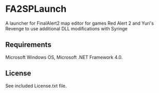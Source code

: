 # FA2SPLaunch

A launcher for FinalAlert2 map editor for games Red Alert 2 and Yuri's Revenge to use additional DLL modifications with Syringe

## Requirements

Microsoft Windows OS, Microsoft .NET Framework 4.0.

## License

See included License.txt file.
